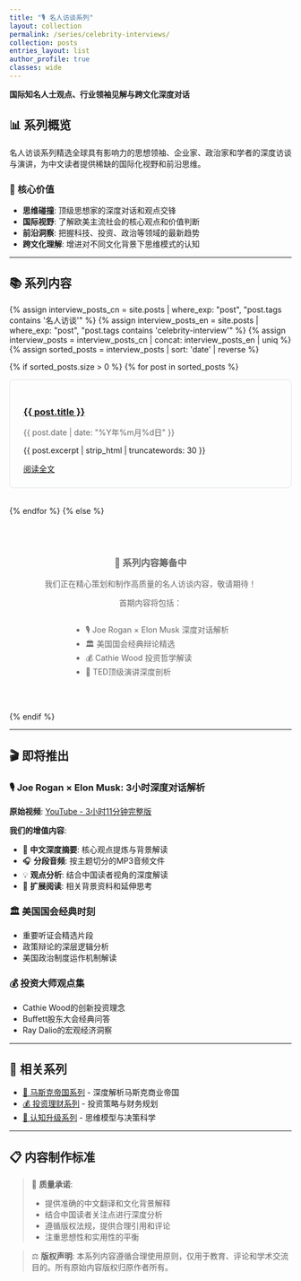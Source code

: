 ```yaml
---
title: "🎙️ 名人访谈系列"
layout: collection
permalink: /series/celebrity-interviews/
collection: posts
entries_layout: list
author_profile: true
classes: wide
---
```


**国际知名人士观点、行业领袖见解与跨文化深度对话**

## 📊 系列概览

名人访谈系列精选全球具有影响力的思想领袖、企业家、政治家和学者的深度访谈与演讲，为中文读者提供稀缺的国际化视野和前沿思维。

### 🎯 核心价值
- **思维碰撞**: 顶级思想家的深度对话和观点交锋
- **国际视野**: 了解欧美主流社会的核心观点和价值判断
- **前沿洞察**: 把握科技、投资、政治等领域的最新趋势
- **跨文化理解**: 增进对不同文化背景下思维模式的认知

---

## 📚 系列内容

{% assign interview_posts_cn = site.posts | where_exp: "post", "post.tags contains '名人访谈'" %}
{% assign interview_posts_en = site.posts | where_exp: "post", "post.tags contains 'celebrity-interview'" %}
{% assign interview_posts = interview_posts_cn | concat: interview_posts_en | uniq %}
{% assign sorted_posts = interview_posts | sort: 'date' | reverse %}

{% if sorted_posts.size > 0 %}
{% for post in sorted_posts %}
<div style="margin-bottom: 2rem; padding: 1.5rem; border: 1px solid #e1e4e8; border-radius: 8px;">
  <h3><a href="{{ post.url | relative_url }}">{{ post.title }}</a></h3>
  <p style="color: #666; margin: 0.5rem 0;">{{ post.date | date: "%Y年%m月%d日" }}</p>
  <p>{{ post.excerpt | strip_html | truncatewords: 30 }}</p>
  <a href="{{ post.url | relative_url }}" class="btn btn--primary">阅读全文</a>
</div>
{% endfor %}
{% else %}
<div style="text-align: center; padding: 3rem; color: #666;">
  <h3>🚧 系列内容筹备中</h3>
  <p>我们正在精心策划和制作高质量的名人访谈内容，敬请期待！</p>
  <p>首期内容将包括：</p>
  <ul style="text-align: left; display: inline-block;">
    <li>🎙️ Joe Rogan × Elon Musk 深度对话解析</li>
    <li>🏛️ 美国国会经典辩论精选</li>
    <li>💰 Cathie Wood 投资哲学解读</li>
    <li>🎯 TED顶级演讲深度剖析</li>
  </ul>
</div>
{% endif %}

---

## 🎬 即将推出

### 🎙️ Joe Rogan × Elon Musk: 3小时深度对话解析
**原始视频**: [YouTube - 3小时11分钟完整版](https://www.youtube.com/watch?v=sSOxPJD-VNo&t=4s)

**我们的增值内容**:
- 📝 **中文深度摘要**: 核心观点提炼与背景解读
- 🎧 **分段音频**: 按主题切分的MP3音频文件
- 💡 **观点分析**: 结合中国读者视角的深度解读
- 🔗 **扩展阅读**: 相关背景资料和延伸思考

### 🏛️ 美国国会经典时刻
- 重要听证会精选片段
- 政策辩论的深层逻辑分析
- 美国政治制度运作机制解读

### 💰 投资大师观点集
- Cathie Wood的创新投资理念
- Buffett股东大会经典问答
- Ray Dalio的宏观经济洞察

---

## 🔗 相关系列

- [🚀 马斯克帝国系列](/youxinyanzhe/series/musk-empire/) - 深度解析马斯克商业帝国
- [💰 投资理财系列](/youxinyanzhe/categories/investment-finance/) - 投资策略与财务规划
- [🧠 认知升级系列](/youxinyanzhe/categories/cognitive-upgrade/) - 思维模型与决策科学

---

## 📋 内容制作标准

> 🎯 **质量承诺**: 
> - 提供准确的中文翻译和文化背景解释
> - 结合中国读者关注点进行深度分析
> - 遵循版权法规，提供合理引用和评论
> - 注重思想性和实用性的平衡

> ⚖️ **版权声明**: 
> 本系列内容遵循合理使用原则，仅用于教育、评论和学术交流目的。所有原始内容版权归原作者所有。